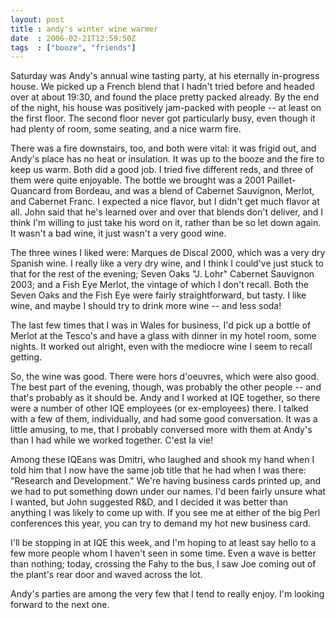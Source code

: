 ```yaml
---
layout: post
title : andy's winter wine warmer
date  : 2006-02-21T12:59:50Z
tags  : ["booze", "friends"]
---
```

Saturday was Andy's annual wine tasting party, at his eternally in-progress house.  We picked up a French blend that I hadn't tried before and headed over at about 19:30, and found the place pretty packed already.  By the end of the night, his house was positively jam-packed with people -- at least on the first floor.  The second floor never got particularly busy, even though it had plenty of room, some seating, and a nice warm fire.

There was a fire downstairs, too, and both were vital: it was frigid out, and Andy's place has no heat or insulation.  It was up to the booze and the fire to keep us warm.  Both did a good job.  I tried five different reds, and three of them were quite enjoyable.  The bottle we brought was a 2001 Paillet-Quancard from Bordeau, and was a blend of Cabernet Sauvignon, Merlot, and Cabernet Franc.  I expected a nice flavor, but I didn't get much flavor at all.  John said that he's learned over and over that blends don't deliver, and I think I'm willing to just take his word on it, rather than be so let down again.  It wasn't a bad wine, it just wasn't a very good wine.

The three wines I liked were: Marques de Discal 2000, which was a very dry Spanish wine.  I really like a very dry wine, and I think I could've just stuck to that for the rest of the evening; Seven Oaks "J. Lohr" Cabernet Sauvignon 2003; and a Fish Eye Merlot, the vintage of which I don't recall.  Both the Seven Oaks and the Fish Eye were fairly straightforward, but tasty.  I like wine, and maybe I should try to drink more wine -- and less soda!

The last few times that I was in Wales for business, I'd pick up a bottle of Merlot at the Tesco's and have a glass with dinner in my hotel room, some nights.  It worked out alright, even with the mediocre wine I seem to recall getting.

So, the wine was good.  There were hors d'oeuvres, which were also good.  The best part of the evening, though, was probably the other people -- and that's probably as it should be.  Andy and I worked at IQE together, so there were a number of other IQE employees (or ex-employees) there.  I talked with a few of them, individually, and had some good conversation.  It was a little amusing, to me, that I probably conversed more with them at Andy's than I had while we worked together.  C'est la vie!

Among these IQEans was Dmitri, who laughed and shook my hand when I told him that I now have the same job title that he had when I was there: "Research and Development."  We're having business cards printed up, and we had to put something down under our names.  I'd been fairly unsure what I wanted, but John suggested R&D, and I decided it was better than anything I was likely to come up with.  If you see me at either of the big Perl conferences this year, you can try to demand my hot new business card.

I'll be stopping in at IQE this week, and I'm hoping to at least say hello to a few more people whom I haven't seen in some time.  Even a wave is better than nothing; today, crossing the Fahy to the bus, I saw Joe coming out of the plant's rear door and waved across the lot.

Andy's parties are among the very few that I tend to really enjoy.  I'm looking forward to the next one. 
